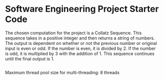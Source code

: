 # Software Engineering Project Starter Code

The chosen computation for the project is a Collatz Sequence. This sequence takes in a positive integer and then returns a string of numbers. The output is dependent on whether or not the previous number or original input is even or odd. If the number is even, it is divided by 2. If the number is odd, it is multiplied by 3 with the addition of 1. This sequence continues until the final output is 1.

![<Image showing project diagram with three APIs>](https://github.com/CPS353-Suny-New-Paltz/project-starter-code-burnsidk1/blob/main/API.png?raw=true)

Maximum thread pool size for multi-threading: 8 threads